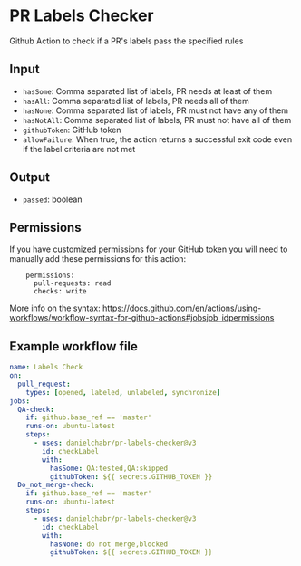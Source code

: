# PR Labels Checker
Github Action to check if a PR's labels pass the specified rules

## Input
- `hasSome`: Comma separated list of labels, PR needs at least of them
- `hasAll`: Comma separated list of labels, PR needs all of them
- `hasNone`: Comma separated list of labels, PR must not have any of them
- `hasNotAll`: Comma separated list of labels, PR must not have all of them
- `githubToken`: GitHub token
- `allowFailure`: When true, the action returns a successful exit code even if the label criteria are not met

## Output
- `passed`: boolean

## Permissions
If you have customized permissions for your GitHub token you will need to manually add these permissions for this action:
```
    permissions:
      pull-requests: read
      checks: write
```
More info on the syntax: https://docs.github.com/en/actions/using-workflows/workflow-syntax-for-github-actions#jobsjob_idpermissions

## Example workflow file
```yml
name: Labels Check
on:
  pull_request:
    types: [opened, labeled, unlabeled, synchronize]
jobs:
  QA-check:
    if: github.base_ref == 'master'
    runs-on: ubuntu-latest
    steps:
      - uses: danielchabr/pr-labels-checker@v3
        id: checkLabel
        with:
          hasSome: QA:tested,QA:skipped
          githubToken: ${{ secrets.GITHUB_TOKEN }}
  Do_not_merge-check:
    if: github.base_ref == 'master'
    runs-on: ubuntu-latest
    steps:
      - uses: danielchabr/pr-labels-checker@v3
        id: checkLabel
        with:
          hasNone: do not merge,blocked
          githubToken: ${{ secrets.GITHUB_TOKEN }}
```

